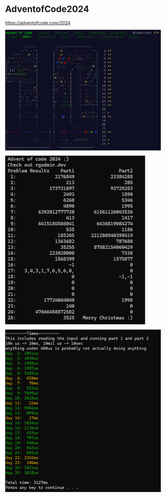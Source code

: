 # AdventofCode2024
https://adventofcode.com/2024

![stars](https://github.com/RGodwinDev/AdventofCode2024/blob/master/AdventofCode2024/images/AoCStars.png)

![results](https://github.com/RGodwinDev/AdventofCode2024/blob/master/AdventofCode2024/images/AoCResults.png)

![times](https://github.com/RGodwinDev/AdventofCode2024/blob/master/AdventofCode2024/images/AoCTimes.png)